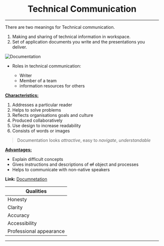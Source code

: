   # <div align ="center"> Technical Communication </div>

____

<p>There are two meanings for Technical communication.</p>

1. Making and sharing of technical information in workspace.
1. Set of application documents you write and the presentations you deliver.

![Documentation](https://cdn.24slides.com/presentbetter/wp-content/uploads/2017/05/shutterstock_454460350-300x231.jpg)



* Roles in technical communication:

  * Writer
  * Member of a team
  * information resources for others

__<u> Characteristics:</u>__

1. Addresses a particular reader
1. Helps to solve problems
1. Reflects organisations goals and culture
1. Produced collaboratively
1. Use design to increase readability
1. Consists of words or images  

> Documentation looks *attractive*, easy to *navigate*, *understandable*

**<u>Advantages:</u>**

* Explain difficult concepts
* Gives instructions and descriptions of ~~of~~ object and processes
* Helps to communicate with non-native speakers

**Link:**
[Documnetation](https://youtu.be/RIzGQKxfYsI
"Documentation")

| Qualities              |
|------------------------|
| Honesty                |
|Clarity                 |
|Accuracy                |
|Accessibility           |
|Professional appearance |



_____


